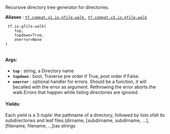 Recursive directory tree generator for directories.

**Aliases** : [ `tf.compat.v1.io.gfile.walk` ](/api_docs/python/tf/io/gfile/walk), [ `tf.compat.v2.io.gfile.walk` ](/api_docs/python/tf/io/gfile/walk)

```
 tf.io.gfile.walk(
    top,
    topdown=True,
    onerror=None
)
 
```

#### Args:
- **`top`** : string, a Directory name
- **`topdown`** : bool, Traverse pre order if True, post order if False.
- **`onerror`** : optional handler for errors. Should be a function, it will becalled with the error as argument. Rethrowing the error aborts the walk.Errors that happen while listing directories are ignored.


#### Yields:
Each yield is a 3-tuple:  the pathname of a directory, followed by lists ofall its subdirectories and leaf files.(dirname, [subdirname, subdirname, ...], [filename, filename, ...])as strings

